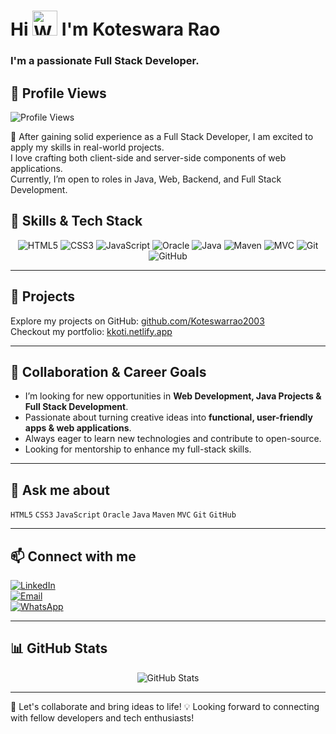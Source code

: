 # Hi <img src="https://media.giphy.com/media/hvRJCLFzcasrR4ia7z/giphy.gif" width="40" alt="Waving Hand" /> I'm Koteswara Rao

### I'm a passionate Full Stack Developer.

## 👀 Profile Views

![Profile Views](https://visitor-badge.laobi.icu/badge?page_id=Koteswarrao2003.Koteswarrao2003)

🌱 After gaining solid experience as a Full Stack Developer, I am excited to apply my skills in real-world projects.<br>
I love crafting both client-side and server-side components of web applications.<br>
Currently, I’m open to roles in Java, Web, Backend, and Full Stack Development.

## 🔭 Skills & Tech Stack

<p align="center">
  <img alt="HTML5" src="https://img.shields.io/badge/HTML5-E34F26?style=for-the-badge&logo=html5&logoColor=white" />
  <img alt="CSS3" src="https://img.shields.io/badge/CSS3-1572B6?style=for-the-badge&logo=css3&logoColor=white" />
  <img alt="JavaScript" src="https://img.shields.io/badge/JavaScript-F7DF1E?style=for-the-badge&logo=javascript&logoColor=black" />
  <img alt="Oracle" src="https://img.shields.io/badge/Oracle-F80000?style=for-the-badge&logo=oracle&logoColor=white" />
  <img alt="Java" src="https://img.shields.io/badge/Java-007396?style=for-the-badge&logo=java&logoColor=white" />
  <img alt="Maven" src="https://img.shields.io/badge/Apache_Maven-C71A36?style=for-the-badge&logo=apachemaven&logoColor=white" />
  <img alt="MVC" src="https://img.shields.io/badge/MVC-007ACC?style=for-the-badge&logo=dotnet&logoColor=white" />
  <img alt="Git" src="https://img.shields.io/badge/Git-F05032?style=for-the-badge&logo=git&logoColor=white" />
  <img alt="GitHub" src="https://img.shields.io/badge/GitHub-181717?style=for-the-badge&logo=github&logoColor=white" />
</p>

---

## 🚀 Projects  
Explore my projects on GitHub: [github.com/Koteswarrao2003](https://github.com/Koteswarrao2003)  
Checkout my portfolio: [kkoti.netlify.app](https://kkoti.netlify.app/)

---

## 👯 Collaboration & Career Goals

- I’m looking for new opportunities in **Web Development, Java Projects & Full Stack Development**.  
- Passionate about turning creative ideas into **functional, user-friendly apps & web applications**.  
- Always eager to learn new technologies and contribute to open-source.
- Looking for mentorship to enhance my full-stack skills.

---

## 💬 Ask me about  
`HTML5` `CSS3` `JavaScript` `Oracle` `Java` `Maven` `MVC` `Git` `GitHub`

---

## 📫 Connect with me

[![LinkedIn](https://img.shields.io/badge/LinkedIn-0A66C2?style=for-the-badge&logo=linkedin&logoColor=white)](https://www.linkedin.com/in/koteswararao-karampudi-765303305)  
[![Email](https://img.shields.io/badge/Email-D14836?style=for-the-badge&logo=gmail&logoColor=white)](mailto:koteswararao8534@gmail.com)  
[![WhatsApp](https://img.shields.io/badge/WhatsApp-25D366?style=for-the-badge&logo=whatsapp&logoColor=white)](https://wa.me/918919718534)

---

## 📊 GitHub Stats  

<p align="center">
  <img src="https://github-readme-stats.vercel.app/api?username=koteswarrao2003&show_icons=true&theme=radical" alt="GitHub Stats" />
</p>

---
🤝 Let's collaborate and bring ideas to life! 💡
Looking forward to connecting with fellow developers and tech enthusiasts!

